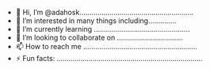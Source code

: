 - 👋 Hi, I’m @adahosk.........................................................
- 👀 I’m interested in many things including..............
- 🌱 I’m currently learning ................................................
- 💞️ I’m looking to collaborate on .................................
- 📫 How to reach me .........................................................
- ⚡ Fun facts: .........................................................................
<!---..
adahosk/adahosk is a ✨ special ✨ repository because its `README.md` (this file) appears on your GitHub profile.
You can click the Preview link to take a look at your changes.
--->
